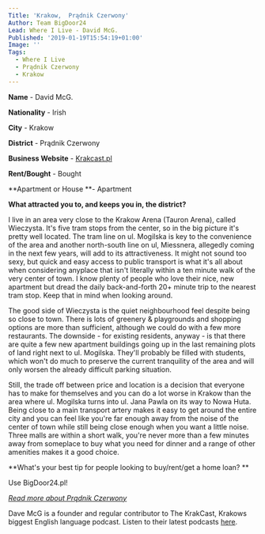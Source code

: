 ```yaml
---
Title: 'Krakow,  Prądnik Czerwony'
Author: Team BigDoor24
Lead: Where I Live - David McG.
Published: '2019-01-19T15:54:19+01:00'
Image: ''
Tags:
  - Where I Live
  - Prądnik Czerwony
  - Krakow
---
```

**Name** - David McG.

**Nationality** - Irish

**City** - Krakow

**District** -  Prądnik Czerwony

**Business Website** - [Krakcast.pl](https://www.krakcast.pl/)

**Rent/Bought** - Bought

**Apartment or House **- Apartment

**What attracted you to, and keeps you in, the district?**

I live in an area very close to the Krakow Arena (Tauron Arena), called Wieczysta. It's five tram stops from the center, so in the big picture it's pretty well located. The tram line on ul. Mogilska is key to the convenience of the area and another north-south line on ul, Miessnera, allegedly coming in the next few years, will add to its attractiveness. It might not sound too sexy, but quick and easy access to public transport is what it's all about when considering anyplace that isn't literally within a ten minute walk of the very center of town. I know plenty of people who love their nice, new apartment but dread the daily back-and-forth 20+ minute trip to the nearest tram stop. Keep that in mind when looking around. 

The good side of Wieczysta is the quiet neighbourhood feel despite being so close to town. There is lots of greenery & playgrounds and shopping options are more than sufficient, although we could do with a few more restaurants. The downside - for existing residents, anyway - is that there are quite a few new apartment buildings going up in the last remaining plots of land right next to ul. Mogilska. They'll probably be filled with students, which won't do much to preserve the current tranquility of the area and will only worsen the already difficult parking situation. 

Still, the trade off between price and location is a decision that everyone has to make for themselves and you can do a lot worse in Krakow than the area where ul. Mogilska turns into ul. Jana Pawla on its way to Nowa Huta. Being close to a main transport artery makes it easy to get around the entire city and you can feel like you're far enough away from the noise of the center of town while still being close enough when you want a little noise. Three malls are within a short walk, you're never more than a few minutes away from someplace to buy what you need for dinner and a range of other amenities makes it a good choice. 

**What's your best tip for people looking to buy/rent/get a home loan?
**

Use BigDoor24.pl!

[_Read more about Prądnik Czerwony_](https://pl.wikipedia.org/wiki/Dzielnica_III_Pr%C4%85dnik_Czerwony)

Dave McG is a founder and regular contributor to The KrakCast, Krakows biggest English language podcast. Listen  to their latest podcasts [here](https://www.krakcast.pl/).
